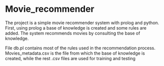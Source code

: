 # Movie_recommender
The project is a simple movie recommender system with prolog and python. First, using prolog
a base of knowledge is created and some rules are added. The system recommends movies by consulting 
the base of knowledge.

File db.pl contains most of the rules used in the recommendation process.
Movies_metadata.csv is the file from which the base of knowledge is created, while the rest .csv files are used for training and testing

